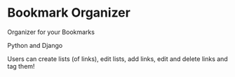 # Bookmark Organizer
Organizer for your Bookmarks

Python and Django

Users can create lists (of links), edit lists, add links, edit and delete links and tag them!
